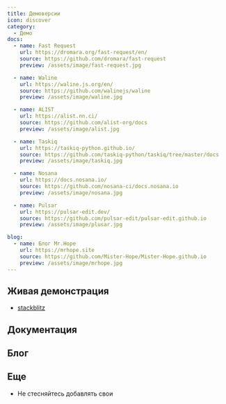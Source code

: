 ```yaml
---
title: Демоверсии
icon: discover
category:
  - Демо
docs:
  - name: Fast Request
    url: https://dromara.org/fast-request/en/
    source: https://github.com/dromara/fast-request
    preview: /assets/image/fast-request.jpg

  - name: Waline
    url: https://waline.js.org/en/
    source: https://github.com/walinejs/waline
    preview: /assets/image/waline.jpg

  - name: ALIST
    url: https://alist.nn.ci/
    source: https://github.com/alist-org/docs
    preview: /assets/image/alist.jpg

  - name: Taskiq
    url: https://taskiq-python.github.io/
    source: https://github.com/taskiq-python/taskiq/tree/master/docs
    preview: /assets/image/taskiq.jpg

  - name: Nosana
    url: https://docs.nosana.io/
    source: https://github.com/nosana-ci/docs.nosana.io
    preview: /assets/image/nosana.jpg

  - name: Pulsar
    url: https://pulsar-edit.dev/
    source: https://github.com/pulsar-edit/pulsar-edit.github.io
    preview: /assets/image/plusar.jpg

blog:
  - name: Блог Mr.Hope
    url: https://mrhope.site
    source: https://github.com/Mister-Hope/Mister-Hope.github.io
    preview: /assets/image/mrhope.jpg
---
```


## Живая демонстрация

- [stackblitz](https://stackblitz.com/fork/vuepress-theme-hope)

## Документация

<DemoProject
  v-for="item in $frontmatter.docs"
  :key="item.link"
  :name="item.name"
  :url="item.url"
  :source="item.source"
  :preview="item.preview"
/>

## Блог

<DemoProject
  v-for="item in $frontmatter.blog"
  :key="item.link"
  :name="item.name"
  :url="item.url"
  :source="item.source"
  :preview="item.preview"
/>

## Еще

- Не стесняйтесь добавлять свои

<script setup lang="ts">
import DemoProject from '@DemoProject';
</script>
